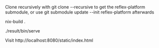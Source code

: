 Clone recursively with git clone --recursive to get the reflex-platform
submodule, or use git submodule update --init reflex-platform afterwards


nix-build .

./result/bin/serve

Visit http://localhost:8080/static/index.html

